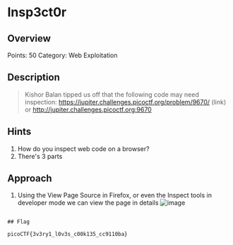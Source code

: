 # Insp3ct0r

## Overview

Points: 50
Category: Web Exploitation

## Description

> Kishor Balan tipped us off that the following code may need inspection: 
> https://jupiter.challenges.picoctf.org/problem/9670/ (link) or http://jupiter.challenges.picoctf.org:9670
## Hints

1. How do you inspect web code on a browser?
2. There's 3 parts

## Approach

1. Using the View Page Source in Firefox, or even the Inspect tools in developer mode we can view the page in details
![image](https://user-images.githubusercontent.com/80673253/162781447-6abe8e9b-7599-46e8-975a-c399cd05f07c.png)

```

## Flag

picoCTF{3v3ry1_l0v3s_c00k135_cc9110ba}
